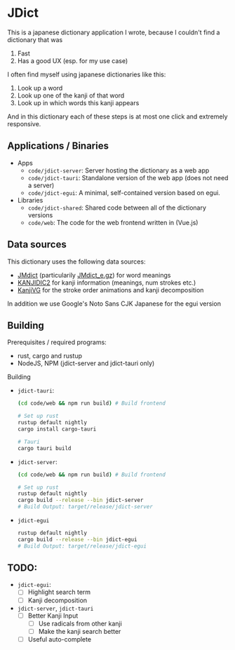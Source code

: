 # JDict

This is a japanese dictionary application I wrote, because I couldn't find a dictionary that was
1. Fast
2. Has a good UX (esp. for my use case)

I often find myself using japanese dictionaries like this:
1. Look up a word
2. Look up one of the kanji of that word
3. Look up in which words this kanji appears

And in this dictionary each of these steps is at most one click and extremely responsive.

## Applications / Binaries
- Apps
  - `code/jdict-server`: Server hosting the dictionary as a web app
  - `code/jdict-tauri`: Standalone version of the web app (does not need a server)
  - `code/jdict-egui`: A minimal, self-contained version based on egui.
- Libraries
  - `code/jdict-shared`: Shared code between all of the dictionary versions
  - `code/web`: The code for the web frontend written in (Vue.js)

## Data sources
This dictionary uses the following data sources:
- [JMdict](http://www.edrdg.org/wiki/index.php/JMdict-EDICT_Dictionary_Project) (particularily [JMdict_e.gz](http://ftp.edrdg.org/pub/Nihongo/JMdict_e.gz)) for word meanings
- [KANJIDIC2](http://www.edrdg.org/wiki/index.php/KANJIDIC_Project) for kanji information (meanings, num strokes etc.)
- [KanjiVG](https://kanjivg.tagaini.net/) for the stroke order animations and kanji decomposition

In addition we use Google's Noto Sans CJK Japanese for the egui version

## Building
Prerequisites / required programs:
- rust, cargo and rustup
- NodeJS, NPM (jdict-server and jdict-tauri only)

Building
- `jdict-tauri`:
  ```bash
  (cd code/web && npm run build) # Build frontend

  # Set up rust
  rustup default nightly
  cargo install cargo-tauri

  # Tauri
  cargo tauri build
  ```

- `jdict-server`:
  ```bash
  (cd code/web && npm run build) # Build frontend

  # Set up rust
  rustup default nightly
  cargo build --release --bin jdict-server
  # Build Output: target/release/jdict-server
  ```

- `jdict-egui`
  ```bash
  rustup default nightly
  cargo build --release --bin jdict-egui
  # Build Output: target/release/jdict-egui
  ```

## TODO:
- `jdict-egui`:
  - [ ] Highlight search term
  - [ ] Kanji decomposition
- `jdict-server`, `jdict-tauri`
  - [ ] Better Kanji Input
    - [ ] Use radicals from other kanji
    - [ ] Make the kanji search better
  - [ ] Useful auto-complete
